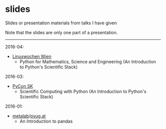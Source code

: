 # slides
Slides or presentation materials from talks I have given

Note that the slides are only one part of a presentation.

---

2016-04:
  - [Linuxwochen Wien](http://www.linuxwochen.at/Wien/)
    - Python for Mathematics, Science and Engineering (An Introduction to Python's 
  Scientific Stack)

2016-03:
  - [PyCon SK](https://pycon.sk/en/index.html)
    - Scientific Computing with Python (An Introduction to Python's 
  Scientific Stack)

2016-01:
  - [metalab](https://metalab.at/)/[pyug.at](https://pyug.at/Treffen/2016-01)
    - An Introduction to pandas
